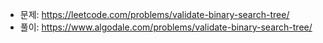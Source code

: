 - 문제: https://leetcode.com/problems/validate-binary-search-tree/
- 풀이: https://www.algodale.com/problems/validate-binary-search-tree/
